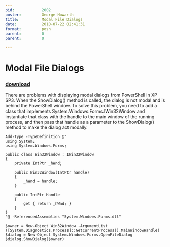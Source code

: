 ```yaml
---
pid:            2002
poster:         George Howarth
title:          Modal File Dialogs
date:           2010-07-22 02:41:31
format:         posh
parent:         0
parent:         0

---
```


# Modal File Dialogs

### [download](2002.ps1)

There are problems with displaying modal dialogs from PowerShell in XP SP3. When the ShowDialog() method is called, the dialog is not modal and is behind the PowerShell window. To solve this problem, you need to add a class that implements System.Windows.Forms.IWin32Window and instantiate that class with the handle to the main window of the running process, and then pass that handle as a parameter to the ShowDialog() method to make the dialog act modally.

```posh
Add-Type -TypeDefinition @"
using System;
using System.Windows.Forms;

public class Win32Window : IWin32Window
{
    private IntPtr _hWnd;
    
    public Win32Window(IntPtr handle)
    {
        _hWnd = handle;
    }

    public IntPtr Handle
    {
        get { return _hWnd; }
    }
}
"@ -ReferencedAssemblies "System.Windows.Forms.dll"

$owner = New-Object Win32Window -ArgumentList ([System.Diagnostics.Process]::GetCurrentProcess().MainWindowHandle)
$dialog = New-Object System.Windows.Forms.OpenFileDialog
$dialog.ShowDialog($owner)
```
